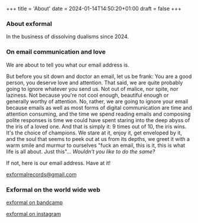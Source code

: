 +++
title = 'About'
date = 2024-01-14T14:50:20+01:00
draft = false
+++

### About exformal

In the business of dissolving dualisms since 2024.

### On email communication and love

We are about to tell you what our email address is. 

But before you sit down and doctor an email, let us be frank:  You are a good person, you deserve love and attention. That said, we are quite probably going to ignore whatever you send us. Not out of malice, nor spite, nor laziness. Not because you're not cool enough, beautiful enough or generally worthy of attention. No, rather, we are going to ignore your email because emails as well as most forms of digital communication are time and attention consuming, and the time we spend reading emails and composing polite responses is time we could have spent staring into the deep abyss of the iris of a loved one. And that is simply it: 9 times out of 10, the iris wins. It's the choice of champions. We stare at it, enjoy it, get enveloped by it, and the soul that seems to peek out at us from its depths, we greet it with a warm smile and murmur to ourselves "fuck an email, this is it, this is what life is all about. Just this"... _Wouldn't you like to do the same?_

If not, here is our email address. Have at it! 

exformalrecords@gmail.com

### Exformal on the world wide web

[exformal on bandcamp](exformalrecords.bandcamp.com)

[exformal on instagram](https://www.instagram.com/exformalrecords/)
